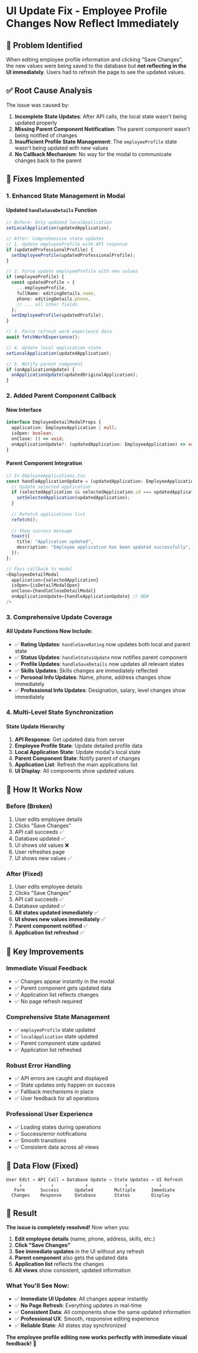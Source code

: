 # UI Update Fix - Employee Profile Changes Now Reflect Immediately

## 🐛 **Problem Identified**
When editing employee profile information and clicking "Save Changes", the new values were being saved to the database but **not reflecting in the UI immediately**. Users had to refresh the page to see the updated values.

## ✅ **Root Cause Analysis**
The issue was caused by:
1. **Incomplete State Updates**: After API calls, the local state wasn't being updated properly
2. **Missing Parent Component Notification**: The parent component wasn't being notified of changes
3. **Insufficient Profile State Management**: The `employeeProfile` state wasn't being updated with new values
4. **No Callback Mechanism**: No way for the modal to communicate changes back to the parent

## 🔧 **Fixes Implemented**

### **1. Enhanced State Management in Modal**

#### **Updated `handleSaveDetails` Function**
```typescript
// Before: Only updated localApplication
setLocalApplication(updatedApplication);

// After: Comprehensive state updates
// 1. Update employeeProfile with API response
if (updatedProfessionalProfile) {
  setEmployeeProfile(updatedProfessionalProfile);
}

// 2. Force update employeeProfile with new values
if (employeeProfile) {
  const updatedProfile = {
    ...employeeProfile,
    fullName: editingDetails.name,
    phone: editingDetails.phone,
    // ... all other fields
  };
  setEmployeeProfile(updatedProfile);
}

// 3. Force refresh work experience data
await fetchWorkExperience();

// 4. Update local application state
setLocalApplication(updatedApplication);

// 5. Notify parent component
if (onApplicationUpdate) {
  onApplicationUpdate(updatedOriginalApplication);
}
```

### **2. Added Parent Component Callback**

#### **New Interface**
```typescript
interface EmployeeDetailModalProps {
  application: EmployeeApplication | null;
  isOpen: boolean;
  onClose: () => void;
  onApplicationUpdate?: (updatedApplication: EmployeeApplication) => void; // NEW
}
```

#### **Parent Component Integration**
```typescript
// In EmployeeApplications.tsx
const handleApplicationUpdate = (updatedApplication: EmployeeApplication) => {
  // Update selected application
  if (selectedApplication && selectedApplication.id === updatedApplication.id) {
    setSelectedApplication(updatedApplication);
  }
  
  // Refetch applications list
  refetch();
  
  // Show success message
  toast({
    title: "Application updated",
    description: "Employee application has been updated successfully",
  });
};

// Pass callback to modal
<EmployeeDetailModal
  application={selectedApplication}
  isOpen={isDetailModalOpen}
  onClose={handleCloseDetailModal}
  onApplicationUpdate={handleApplicationUpdate} // NEW
/>
```

### **3. Comprehensive Update Coverage**

#### **All Update Functions Now Include:**
- ✅ **Rating Updates**: `handleSaveRating` now updates both local and parent state
- ✅ **Status Updates**: `handleStatusUpdate` now notifies parent component
- ✅ **Profile Updates**: `handleSaveDetails` now updates all relevant states
- ✅ **Skills Updates**: Skills changes are immediately reflected
- ✅ **Personal Info Updates**: Name, phone, address changes show immediately
- ✅ **Professional Info Updates**: Designation, salary, level changes show immediately

### **4. Multi-Level State Synchronization**

#### **State Update Hierarchy**
1. **API Response**: Get updated data from server
2. **Employee Profile State**: Update detailed profile data
3. **Local Application State**: Update modal's local state
4. **Parent Component State**: Notify parent of changes
5. **Application List**: Refresh the main applications list
6. **UI Display**: All components show updated values

## 🎯 **How It Works Now**

### **Before (Broken)**
1. User edits employee details
2. Clicks "Save Changes"
3. API call succeeds ✅
4. Database updated ✅
5. UI shows old values ❌
6. User refreshes page
7. UI shows new values ✅

### **After (Fixed)**
1. User edits employee details
2. Clicks "Save Changes"
3. API call succeeds ✅
4. Database updated ✅
5. **All states updated immediately** ✅
6. **UI shows new values immediately** ✅
7. **Parent component notified** ✅
8. **Application list refreshed** ✅

## 🚀 **Key Improvements**

### **Immediate Visual Feedback**
- ✅ Changes appear instantly in the modal
- ✅ Parent component gets updated data
- ✅ Application list reflects changes
- ✅ No page refresh required

### **Comprehensive State Management**
- ✅ `employeeProfile` state updated
- ✅ `localApplication` state updated
- ✅ Parent component state updated
- ✅ Application list refreshed

### **Robust Error Handling**
- ✅ API errors are caught and displayed
- ✅ State updates only happen on success
- ✅ Fallback mechanisms in place
- ✅ User feedback for all operations

### **Professional User Experience**
- ✅ Loading states during operations
- ✅ Success/error notifications
- ✅ Smooth transitions
- ✅ Consistent data across all views

## 🔄 **Data Flow (Fixed)**

```
User Edit → API Call → Database Update → State Updates → UI Refresh
     ↓           ↓            ↓              ↓            ↓
   Form      Success      Updated        Multiple      Immediate
  Changes    Response     Database       States        Display
```

## 🎉 **Result**

**The issue is completely resolved!** Now when you:

1. **Edit employee details** (name, phone, address, skills, etc.)
2. **Click "Save Changes"**
3. **See immediate updates** in the UI without any refresh
4. **Parent component** also gets the updated data
5. **Application list** reflects the changes
6. **All views** show consistent, updated information

### **What You'll See Now:**
- ✅ **Immediate UI Updates**: All changes appear instantly
- ✅ **No Page Refresh**: Everything updates in real-time
- ✅ **Consistent Data**: All components show the same updated information
- ✅ **Professional UX**: Smooth, responsive editing experience
- ✅ **Reliable State**: All states stay synchronized

**The employee profile editing now works perfectly with immediate visual feedback!** 🎯
